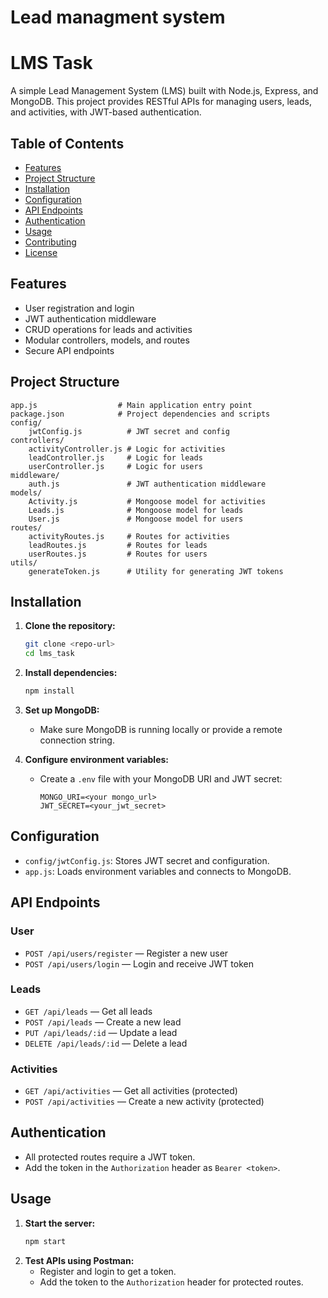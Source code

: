 # Lead managment system

# LMS Task

A simple Lead Management System (LMS) built with Node.js, Express, and MongoDB. This project provides RESTful APIs for managing users, leads, and activities, with JWT-based authentication.

## Table of Contents

- [Features](#features)
- [Project Structure](#project-structure)
- [Installation](#installation)
- [Configuration](#configuration)
- [API Endpoints](#api-endpoints)
- [Authentication](#authentication)
- [Usage](#usage)
- [Contributing](#contributing)
- [License](#license)

## Features

- User registration and login
- JWT authentication middleware
- CRUD operations for leads and activities
- Modular controllers, models, and routes
- Secure API endpoints

## Project Structure

```
app.js                  # Main application entry point
package.json            # Project dependencies and scripts
config/
	jwtConfig.js          # JWT secret and config
controllers/
	activityController.js # Logic for activities
	leadController.js     # Logic for leads
	userController.js     # Logic for users
middleware/
	auth.js               # JWT authentication middleware
models/
	Activity.js           # Mongoose model for activities
	Leads.js              # Mongoose model for leads
	User.js               # Mongoose model for users
routes/
	activityRoutes.js     # Routes for activities
	leadRoutes.js         # Routes for leads
	userRoutes.js         # Routes for users
utils/
	generateToken.js      # Utility for generating JWT tokens
```

## Installation

1. **Clone the repository:**

   ```sh
   git clone <repo-url>
   cd lms_task
   ```

2. **Install dependencies:**

   ```sh
   npm install
   ```

3. **Set up MongoDB:**

   - Make sure MongoDB is running locally or provide a remote connection string.

4. **Configure environment variables:**
   - Create a `.env` file with your MongoDB URI and JWT secret:
     ```
     MONGO_URI=<your mongo_url>
     JWT_SECRET=<your_jwt_secret>
     ```

## Configuration

- `config/jwtConfig.js`: Stores JWT secret and configuration.
- `app.js`: Loads environment variables and connects to MongoDB.

## API Endpoints

### User

- `POST /api/users/register` — Register a new user
- `POST /api/users/login` — Login and receive JWT token

### Leads

- `GET /api/leads` — Get all leads 
- `POST /api/leads` — Create a new lead 
- `PUT /api/leads/:id` — Update a lead 
- `DELETE /api/leads/:id` — Delete a lead 

### Activities

- `GET /api/activities` — Get all activities (protected)
- `POST /api/activities` — Create a new activity (protected)

## Authentication

- All protected routes require a JWT token.
- Add the token in the `Authorization` header as `Bearer <token>`.

## Usage

1. **Start the server:**
   ```sh
   npm start
   ```
2. **Test APIs using Postman:**
   - Register and login to get a token.
   - Add the token to the `Authorization` header for protected routes.
